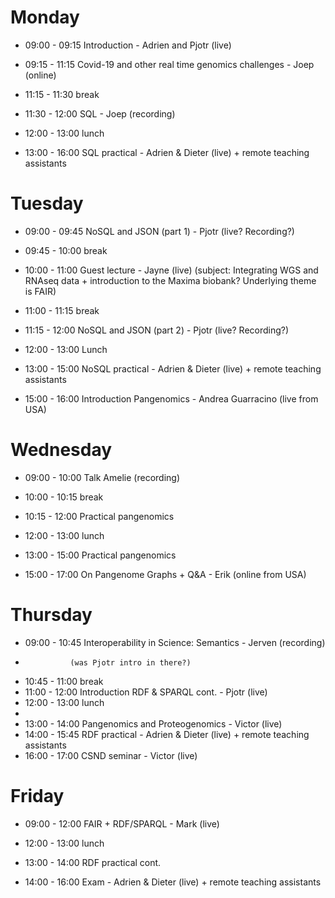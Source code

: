 # Monday

- 09:00 - 09:15 Introduction - Adrien and Pjotr (live)
- 09:15 - 11:15 Covid-19 and other real time genomics challenges - Joep (online)
- 11:15 - 11:30 break
- 11:30 - 12:00 SQL - Joep (recording)

- 12:00 - 13:00 lunch
- 13:00 - 16:00 SQL practical - Adrien & Dieter (live) + remote teaching assistants

# Tuesday

- 09:00 - 09:45 NoSQL and JSON (part 1) - Pjotr (live? Recording?)
- 09:45 - 10:00 break
- 10:00 - 11:00 Guest lecture - Jayne (live) (subject: Integrating WGS and RNAseq data + introduction to the Maxima biobank? Underlying theme is FAIR)
- 11:00 - 11:15 break
- 11:15 - 12:00 NoSQL and JSON (part 2) - Pjotr (live? Recording?)

- 12:00 - 13:00 Lunch
- 13:00 - 15:00 NoSQL practical - Adrien & Dieter (live) + remote teaching assistants
- 15:00 - 16:00 Introduction Pangenomics - Andrea Guarracino (live from USA)

# Wednesday

- 09:00 - 10:00 Talk Amelie (recording)
- 10:00 - 10:15 break
- 10:15 - 12:00 Practical pangenomics

- 12:00 - 13:00 lunch
- 13:00 - 15:00 Practical pangenomics
- 15:00 - 17:00 On Pangenome Graphs + Q&A - Erik (online from USA)

# Thursday

- 09:00 - 10:45 Interoperability in Science: Semantics - Jerven (recording)
-               (was Pjotr intro in there?)
- 10:45 - 11:00 break
- 11:00 - 12:00 Introduction RDF & SPARQL cont. - Pjotr (live)
- 12:00 - 13:00 lunch
-
- 13:00 - 14:00 Pangenomics and Proteogenomics - Victor (live)
- 14:00 - 15:45 RDF practical - Adrien & Dieter (live) + remote teaching assistants
- 16:00 - 17:00 CSND seminar - Victor (live)

# Friday

- 09:00 - 12:00 FAIR + RDF/SPARQL - Mark (live)

- 12:00 - 13:00 lunch
- 13:00 - 14:00 RDF practical cont.
- 14:00 - 16:00 Exam - Adrien & Dieter (live) + remote teaching assistants
